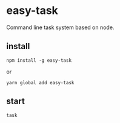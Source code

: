 # easy-task

Command line task system based on node.

## install

`npm install -g easy-task` 

or 

`yarn global add easy-task`

## start

`task`
